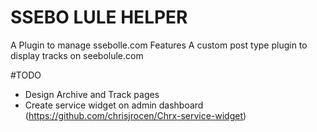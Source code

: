 # SSEBO LULE HELPER
A Plugin to manage ssebolle.com
Features
A custom post type plugin to display tracks on seebolule.com

#TODO

* Design Archive and Track pages
* Create service widget on admin dashboard (https://github.com/chrisjrocen/Chrx-service-widget)
